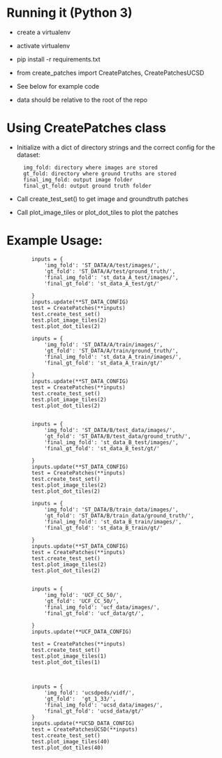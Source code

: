 # Running it (Python 3)

- create a virtualenv

- activate virtualenv

- pip install -r requirements.txt

- from create_patches import CreatePatches, CreatePatchesUCSD

- See below for example code

- data should be relative to the root of the repo

# Using CreatePatches class
- Initialize with a dict of directory strings and the correct config for the dataset:

        img_fold: directory where images are stored
        gt_fold: directory where ground truths are stored
        final_img_fold: output image folder
        final_gt_fold: output ground truth folder

- Call create_test_set() to get image and groundtruth patches
- Call plot_image_tiles or plot_dot_tiles to plot the patches

# Example Usage:

            inputs = {
                'img_fold': 'ST_DATA/A/test/images/',
                'gt_fold': 'ST_DATA/A/test/ground_truth/',
                'final_img_fold': 'st_data_A_test/images/',
                'final_gt_fold': 'st_data_A_test/gt/'

            }
            inputs.update(**ST_DATA_CONFIG)
            test = CreatePatches(**inputs)
            test.create_test_set()
            test.plot_image_tiles(2)
            test.plot_dot_tiles(2)

            inputs = {
                'img_fold': 'ST_DATA/A/train/images/',
                'gt_fold': 'ST_DATA/A/train/ground_truth/',
                'final_img_fold': 'st_data_A_train/images/',
                'final_gt_fold': 'st_data_A_train/gt/'

            }
            inputs.update(**ST_DATA_CONFIG)
            test = CreatePatches(**inputs)
            test.create_test_set()
            test.plot_image_tiles(2)
            test.plot_dot_tiles(2)


            inputs = {
                'img_fold': 'ST_DATA/B/test_data/images/',
                'gt_fold': 'ST_DATA/B/test_data/ground_truth/',
                'final_img_fold': 'st_data_B_test/images/',
                'final_gt_fold': 'st_data_B_test/gt/'

            }
            inputs.update(**ST_DATA_CONFIG)
            test = CreatePatches(**inputs)
            test.create_test_set()
            test.plot_image_tiles(2)
            test.plot_dot_tiles(2)

            inputs = {
                'img_fold': 'ST_DATA/B/train_data/images/',
                'gt_fold': 'ST_DATA/B/train_data/ground_truth/',
                'final_img_fold': 'st_data_B_train/images/',
                'final_gt_fold': 'st_data_B_train/gt/'

            }
            inputs.update(**ST_DATA_CONFIG)
            test = CreatePatches(**inputs)
            test.create_test_set()
            test.plot_image_tiles(2)
            test.plot_dot_tiles(2)    


            inputs = {
                'img_fold': 'UCF_CC_50/',
                'gt_fold': 'UCF_CC_50/',
                'final_img_fold': 'ucf_data/images/',
                'final_gt_fold': 'ucf_data/gt/',

            }
            inputs.update(**UCF_DATA_CONFIG)

            test = CreatePatches(**inputs)
            test.create_test_set()
            test.plot_image_tiles(1)
            test.plot_dot_tiles(1)



            inputs = {
                'img_fold': 'ucsdpeds/vidf/',
                'gt_fold':  'gt_1_33/',
                'final_img_fold': 'ucsd_data/images/',
                'final_gt_fold': 'ucsd_data/gt/'
            }
            inputs.update(**UCSD_DATA_CONFIG)
            test = CreatePatchesUCSD(**inputs)
            test.create_test_set()
            test.plot_image_tiles(40)
            test.plot_dot_tiles(40)

